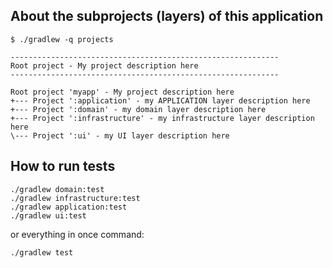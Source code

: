 
## About the subprojects (layers) of this application
```
$ ./gradlew -q projects

------------------------------------------------------------
Root project - My project description here
------------------------------------------------------------

Root project 'myapp' - My project description here
+--- Project ':application' - my APPLICATION layer description here
+--- Project ':domain' - my domain layer description here
+--- Project ':infrastructure' - my infrastructure layer description here
\--- Project ':ui' - my UI layer description here
```

## How to run tests

```
./gradlew domain:test
./gradlew infrastructure:test
./gradlew application:test
./gradlew ui:test
```

or everything in once command:
```
./gradlew test
```
